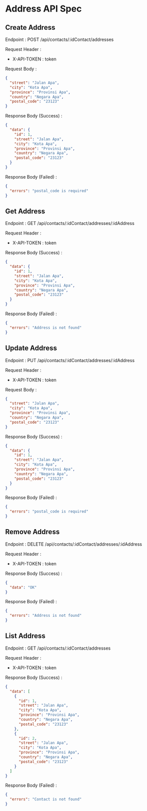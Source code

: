 # Address API Spec

## Create Address

Endpoint : POST /api/contacts/:idContact/addresses

Request Header :

- X-API-TOKEN : token

Request Body :

```json
{
  "street": "Jalan Apa",
  "city": "Kota Apa",
  "province": "Provinsi Apa",
  "country": "Negara Apa",
  "postal_code": "23123"
}
```

Response Body (Success) :

```json
{
  "data": {
    "id": 1,
    "street": "Jalan Apa",
    "city": "Kota Apa",
    "province": "Provinsi Apa",
    "country": "Negara Apa",
    "postal_code": "23123"
  }
}
```

Response Body (Failed) :

```json
{
  "errors": "postal_code is required"
}
```

## Get Address

Endpoint : GET /api/contacts/:idContact/addresses/:idAddress

Request Header :

- X-API-TOKEN : token

Response Body (Success) :

```json
{
  "data": {
    "id": 1,
    "street": "Jalan Apa",
    "city": "Kota Apa",
    "province": "Provinsi Apa",
    "country": "Negara Apa",
    "postal_code": "23123"
  }
}
```

Response Body (Failed) :

```json
{
  "errors": "Address is not found"
}
```

## Update Address

Endpoint : PUT /api/contacts/:idContact/addresses/:idAddress

Request Header :

- X-API-TOKEN : token

Request Body :

```json
{
  "street": "Jalan Apa",
  "city": "Kota Apa",
  "province": "Provinsi Apa",
  "country": "Negara Apa",
  "postal_code": "23123"
}
```

Response Body (Success) :

```json
{
  "data": {
    "id": 1,
    "street": "Jalan Apa",
    "city": "Kota Apa",
    "province": "Provinsi Apa",
    "country": "Negara Apa",
    "postal_code": "23123"
  }
}
```

Response Body (Failed) :

```json
{
  "errors": "postal_code is required"
}
```

## Remove Address

Endpoint : DELETE /api/contacts/:idContact/addresses/:idAddress

Request Header :

- X-API-TOKEN : token

Response Body (Success) :

```json
{
  "data": "OK"
}
```

Response Body (Failed) :

```json
{
  "errors": "Address is not found"
}
```

## List Address

Endpoint : GET /api/contacts/:idContact/addresses

Request Header :

- X-API-TOKEN : token

Response Body (Success) :

```json
{
  "data": [
    {
      "id": 1,
      "street": "Jalan Apa",
      "city": "Kota Apa",
      "province": "Provinsi Apa",
      "country": "Negara Apa",
      "postal_code": "23123"
    },
    {
      "id": 2,
      "street": "Jalan Apa",
      "city": "Kota Apa",
      "province": "Provinsi Apa",
      "country": "Negara Apa",
      "postal_code": "23123"
    }
  ]
}
```

Response Body (Failed) :

```json
{
  "errors": "Contact is not found"
}
```